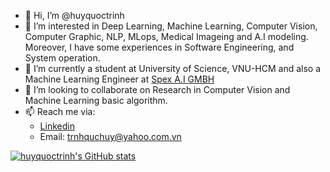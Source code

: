 - 👋 Hi, I’m @huyquoctrinh
- 👀 I’m interested in Deep Learning, Machine Learning, Computer Vision, Computer Graphic, NLP, MLops, Medical Imageing and A.I modeling. Moreover, I have some experiences in Software Engineering, and System operation. 
- 🌱 I’m currently a student at University of Science, VNU-HCM and also a Machine Learning Engineer at [Spex A.I GMBH](https://www.spexai.com/)
- 💞️ I’m looking to collaborate on Research in Computer Vision and Machine Learning basic algorithm.
- 📫 Reach me via:
  - [Linkedin](https://www.linkedin.com/in/huy-quoc-450459161/?fbclid=IwAR0OIUwt7P_bWN3D2bDNtJynBrQljfyv6mwVLQwKyl-SG16mxOROdW_SFeg)
  - Email: trnhquchuy@yahoo.com.vn
  
[![huyquoctrinh's GitHub stats](https://github-readme-stats.vercel.app/api?username=huyquoctrinh)](https://github.com/huyquoctrinh/github-readme-stats)
<!---
huyquoctrinh/huyquoctrinh is a ✨ special ✨ repository because its `README.md` (this file) appears on your GitHub profile.
You can click the Preview link to take a look at your changes.
--->
